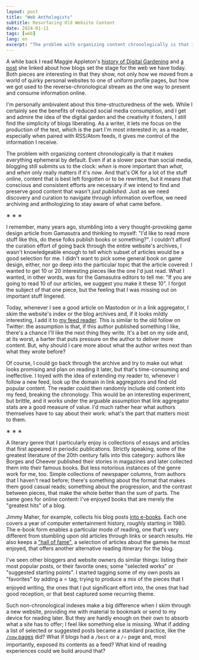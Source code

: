 ```yaml
---
layout: post
title: "Web Anthologists"
subtitle: Resurfacing Old Website Content
date: 2024-01-11
tags: [web]
lang: en
excerpt: "The problem with organizing content chronologically is that it makes everything ephemeral by default. Even if at a slower pace than social media, blogging still submits us to the clock: when is more important than what, and when only really matters if it’s now. Just as we need discovery and curation to navigate through information overflow, we need archiving and, especially, anthologizing to stay aware of what came before."
---
```


A while back I read Maggie Appleton's [history of Digital Gardening](https://maggieappleton.com/garden-history) and [a post](https://stackingthebricks.com/how-blogs-broke-the-web/) she linked about how blogs set the stage for the web we have today. Both pieces are interesting in that they show, not only how we moved from a world of quirky personal websites to one of uniform profile pages, but how we got used to the reverse-chronological stream as the one way to present and consume information online.

I'm personally ambivalent about this time-structuredness of the web. While I certainly see the benefits of reduced social media consumption, and I get and admire the idea of the digital garden and the creativity it fosters, I still find the simplicity of blogs liberating. As a writer, it lets me focus on the production of the text, which is the part I'm most interested in; as a reader, especially when paired with RSS/Atom feeds, it gives me control of the information I receive.

The problem with organizing content chronologically is that it makes everything ephemeral by default. Even if at a slower pace than social media, blogging still submits us to the clock: *when* is more important than *what*, and *when* only really matters if it's *now*. And that's OK for a lot of the stuff online, content that is best left forgotten or to be rewritten, but it means that conscious and consistent efforts are necessary if we intend to find and preserve good content that wasn't *just published*. Just as we need discovery and curation to navigate through information overflow, we need archiving and anthologizing to stay aware of what came before.

<div class="org-center">
<p>
&lowast; &lowast; &lowast;
</p>
</div>

I remember, many years ago, stumbling into a very thought-provoking game design article from Gamasutra and thinking to myself: "I'd like to read more stuff like this, do these folks publish books or something?". I couldn't afford the curation effort of going back through the entire website's archives, I wasn't knowledgeable enough to tell which subset of articles would be a good selection for me. I didn't want to pick some general book on game design, either, nor go deep into the particular topic that the article covered: I wanted to get 10 or 20 interesting pieces like the one I'd just read. What I wanted, in other words, was for the Gamasutra editors to tell me: "If you are going to read 10 of our articles, we suggest you make it these 10". I forgot the subject of that one piece, but the feeling that I was missing out on important stuff lingered.

Today, whenever I see a good article on Mastodon or in a link aggregator, I skim the website's index or the blog archives and, if it looks mildly interesting, I add it to [my feed reader](../2023-12-12-reclaiming-the-web-with-a-personal-reader). This is similar to the old follow on Twitter: the assumption is that, if this author published something I like, there's a chance I'll like the next thing they write. It's a bet on my side and, at its worst, a barter that puts pressure on the author to deliver more content. But, why should I care more about what the author writes next than what they wrote before?

Of course, I could go back through the archive and try to make out what looks promising and plan on reading it later, but that's time-consuming and ineffective. I toyed with the idea of extending my reader to, whenever I follow a new feed, look up the domain in link aggregators and find old popular content. The reader could then randomly include old content into my feed, breaking the chronology. This would be an interesting experiment, but brittle, and it works under the arguable assumption that link aggregator stats are a good measure of value. I'd much rather hear what authors themselves have to say about their work: what's the part that matters most to them.

<div class="org-center">
<p>
&lowast; &lowast; &lowast;
</p>
</div>

A literary genre that I particularly enjoy is collections of essays and articles that first appeared in periodic publications. Strictly speaking, some of the greatest literature of the 20th century falls into this category: authors like Borges and Cheever published their stories in magazines and later collected them into their famous books. But less notorious instances of the genre work for me, too. Simple collections of newspaper columns, from authors that I haven't read before; there's something about the format that makes them good casual reads; something about the progression, and the contrast between pieces, that make the whole better than the sum of parts. The same goes for online content: I've enjoyed books that are merely the "greatest hits" of a blog.

Jimmy Maher, for example, collects his blog posts [into e-books](https://www.filfre.net/the-digital-antiquarian-e-book-library/). Each one covers a year of computer entertainment history, roughly starting in 1980. The e-book form enables a particular mode of reading, one that's very different from stumbling upon old articles through links or search results. He also keeps a ["hall of fame"](https://www.filfre.net/hall-of-fame/), a selection of articles about the games he most enjoyed, that offers another alternative reading itinerary for the blog.

I've seen other bloggers and website owners do similar things: listing their most popular posts, or their favorite ones; some "selected works" or "suggested starting points". I started tagging some of my own posts as "favorites" by adding a ⭐ tag, trying to produce a mix of the pieces that I enjoyed writing, the ones that I put significant effort into, the ones that had good reception, or that best captured some recurring theme.

Such non-chronological indexes make a big difference when I skim through a new website, providing me with material to bookmark or send to my device for reading later. But they are hardly enough on their own to absorb what a site has to offer; I feel like something else is missing. What if adding a list of selected or suggested posts became a standard practice, like the [`/now` pages](https://nownownow.com/about) did? What if blogs had a `/best` or a `/⭐` page and, most importantly, exposed its contents as a feed? What kind of reading experiences could we build around that?